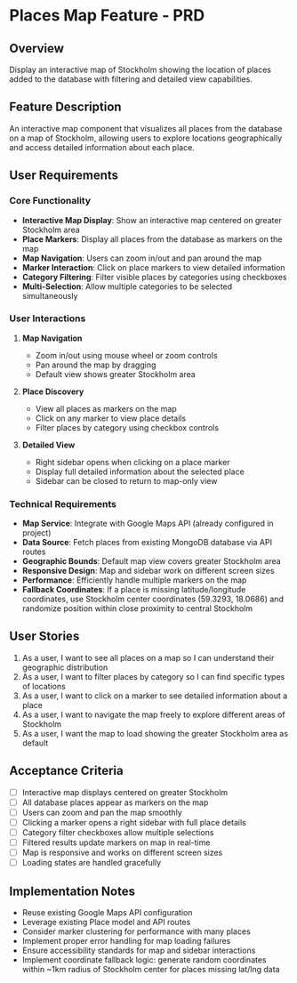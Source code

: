 # Places Map Feature - PRD

## Overview
Display an interactive map of Stockholm showing the location of places added to the database with filtering and detailed view capabilities.

## Feature Description
An interactive map component that visualizes all places from the database on a map of Stockholm, allowing users to explore locations geographically and access detailed information about each place.

## User Requirements

### Core Functionality
- **Interactive Map Display**: Show an interactive map centered on greater Stockholm area
- **Place Markers**: Display all places from the database as markers on the map
- **Map Navigation**: Users can zoom in/out and pan around the map
- **Marker Interaction**: Click on place markers to view detailed information
- **Category Filtering**: Filter visible places by categories using checkboxes
- **Multi-Selection**: Allow multiple categories to be selected simultaneously

### User Interactions
1. **Map Navigation**
   - Zoom in/out using mouse wheel or zoom controls
   - Pan around the map by dragging
   - Default view shows greater Stockholm area

2. **Place Discovery**
   - View all places as markers on the map
   - Click on any marker to view place details
   - Filter places by category using checkbox controls

3. **Detailed View**
   - Right sidebar opens when clicking on a place marker
   - Display full detailed information about the selected place
   - Sidebar can be closed to return to map-only view

### Technical Requirements
- **Map Service**: Integrate with Google Maps API (already configured in project)
- **Data Source**: Fetch places from existing MongoDB database via API routes
- **Geographic Bounds**: Default map view covers greater Stockholm area
- **Responsive Design**: Map and sidebar work on different screen sizes
- **Performance**: Efficiently handle multiple markers on the map
- **Fallback Coordinates**: If a place is missing latitude/longitude coordinates, use Stockholm center coordinates (59.3293, 18.0686) and randomize position within close proximity to central Stockholm

## User Stories
1. As a user, I want to see all places on a map so I can understand their geographic distribution
2. As a user, I want to filter places by category so I can find specific types of locations
3. As a user, I want to click on a marker to see detailed information about a place
4. As a user, I want to navigate the map freely to explore different areas of Stockholm
5. As a user, I want the map to load showing the greater Stockholm area as default

## Acceptance Criteria
- [ ] Interactive map displays centered on greater Stockholm
- [ ] All database places appear as markers on the map
- [ ] Users can zoom and pan the map smoothly
- [ ] Clicking a marker opens a right sidebar with full place details
- [ ] Category filter checkboxes allow multiple selections
- [ ] Filtered results update markers on map in real-time
- [ ] Map is responsive and works on different screen sizes
- [ ] Loading states are handled gracefully

## Implementation Notes
- Reuse existing Google Maps API configuration
- Leverage existing Place model and API routes
- Consider marker clustering for performance with many places
- Implement proper error handling for map loading failures
- Ensure accessibility standards for map and sidebar interactions
- Implement coordinate fallback logic: generate random coordinates within ~1km radius of Stockholm center for places missing lat/lng data